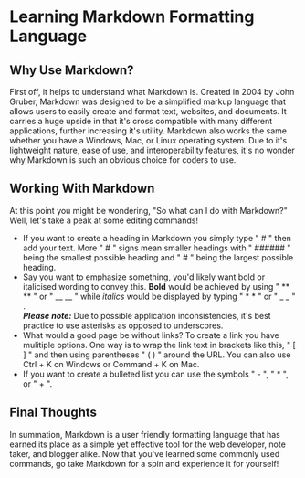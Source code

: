 # Learning Markdown Formatting Language

## Why Use Markdown?

First off, it helps to understand what Markdown is. Created in 2004 by John Gruber, Markdown was designed to be a simplified markup language that allows users to easily create and format text, websites, and documents. It carries a huge upside in that it's cross compatible with many different applications, further increasing it's utility. Markdown also works the same whether you have a Windows, Mac, or Linux operating system. Due to it's lightweight nature, ease of use, and interoperability features, it's no wonder why Markdown is such an obvious choice for coders to use.

## Working With Markdown

At this point you might be wondering, "So what can I do with Markdown?" Well, let's take a peak at some editing commands!

- If you want to create a heading in Markdown you simply type " # " then add your text. More " # " signs mean smaller headings with " ###### " being the smallest possible heading and " # " being the largest possible heading.
- Say you want to emphasize something, you'd likely want bold or italicised wording to convey this. **Bold** would be achieved by using " ** ** " or " __ __ " while *italics* would be displayed by typing " * * " or " _ _ " . <br>***Please note:*** Due to possible application inconsistencies, it's best practice to use asterisks as opposed to underscores.
- What would a good page be without links? To create a link you have mulitiple options. One way is to wrap the link text in brackets like this, " [ ] " and then using parentheses " ( ) " around the URL. You can also use Ctrl + K on Windows or Command + K on Mac.
- If you want to create a bulleted list you can use the symbols " - ", " * ", or " + ".

## Final Thoughts

In summation, Markdown is a user friendly formatting language that has earned its place as a simple yet effective tool for the web developer, note taker, and blogger alike. Now that you've learned some commonly used commands, go take Markdown for a spin and experience it for yourself!

